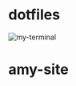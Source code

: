 # dotfiles

![my-terminal](https://s3.us-west-2.amazonaws.com/secure.notion-static.com/5d9d038e-02e2-4990-aadb-2c0e2895aa5f/%E3%82%B9%E3%82%AF%E3%83%AA%E3%83%BC%E3%83%B3%E3%82%B7%E3%83%A7%E3%83%83%E3%83%88_2021-11-15_2.04.05.png?X-Amz-Algorithm=AWS4-HMAC-SHA256&X-Amz-Credential=AKIAT73L2G45EIPT3X45%2F20211115%2Fus-west-2%2Fs3%2Faws4_request&X-Amz-Date=20211115T165152Z&X-Amz-Expires=86400&X-Amz-Signature=991a0559ad3cdcdf2238afbf10e580d9ac869c4b010a53880acfd8998073e055&X-Amz-SignedHeaders=host&response-content-disposition=filename%20%3D%22%25E3%2582%25B9%25E3%2582%25AF%25E3%2583%25AA%25E3%2583%25BC%25E3%2583%25B3%25E3%2582%25B7%25E3%2583%25A7%25E3%2583%2583%25E3%2583%2588%25202021-11-15%25202.04.05.png%22)
# amy-site
